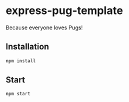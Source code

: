 # express-pug-template
Because everyone loves Pugs!

## Installation
```bash
npm install
```

## Start
```bash
npm start
```
